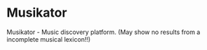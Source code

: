 # Musikator
Musikator - Music discovery platform. (May show no results from a incomplete musical lexicon!!)
